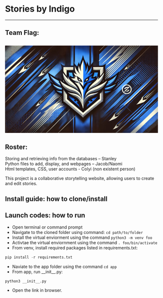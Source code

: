 # Stories by Indigo
---
## Team Flag:
![](https://github.com/Stanleyhoo1/Indigo__stanleyh28_colyic_jacobl153_naomil49/blob/main/flag.jpg)
---
## Roster:

Storing and retrieving info from the databases – Stanley\
Python files to add, display, and webpages – Jacob/Naomi\
Html templates, CSS, user accounts - Colyi (non existent person)

This project is a collaborative storytelling website, allowing users to create and edit stories.

## Install guide: how to clone/install

## Launch codes: how to run
- Open terminal or command prompt
- Navigate to the cloned folder using command:
  ```cd path/to/folder```
- Install the virtual enviorment using the command
  ```python3 -m venv foo```
- Activtae the virtual enviornment using the command
  ```. foo/bin/activate```
- From venv, install required packages listed in requirements.txt:
```python
pip install -r requirements.txt
```
- Naviate to the app folder using the command
  ```cd app```
- From app, run \_\_init\_\_.py:
```
python3 __init__.py
```
- Open the link in browser.
